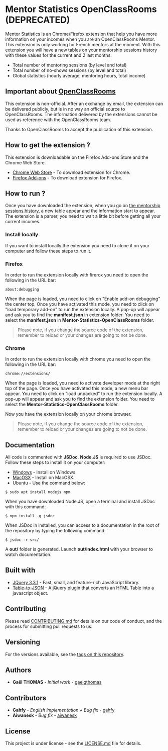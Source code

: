 # Mentor Statistics OpenClassRooms (DEPRECATED)

Mentor Statistics is an Chrome/Firefox extension that help you have more information on your incomes when you are an OpenClassRooms Mentor.
This extension is only working for French mentors at the moment.
With this extension you will have a new tables on your mentorship sessions history with these values for the current and 2 last months:

- Total number of mentoring sessions (by level and total)
- Total number of no-shows sessions (by level and total)
- Global statistics (hourly average, mentoring hours, total income)

## Important about [OpenClassRooms](https://openclassrooms.com)

This extension is non-official.
After an exchange by email, the extension can be delivered publicly, but is in no way an official source to OpenClassRooms.
The information delivered by the extensions cannot be used as reference with the OpenClassRooms team.

Thanks to OpenClassRooms to accept the publication of this extension.

## How to get the extension ?

This extension is downloadable on the Firefox Add-ons Store and the Chrome Web Store.

- [Chrome Web Store](https://chrome.google.com/webstore/detail/mentor-statistics-opencla/ojihaopldjoohbbpidenkbnahhapfdjd) - To download extension for Chrome.
- [Firefox Add-ons](https://github.com/gael-thomas/Mentor-Statistics-OpenClassRooms/releases) - To download extension for Firefox.

## How to run ?

Once you have downloaded the extension, when you go on [the mentorship sessions history](https://openclassrooms.com/fr/mentorship/dashboard/mentorship-sessions-history), a new table appear and the information start to appear.
The extension is a parser, you need to wait a little bit before getting all your current incomes.

### Install locally

If you want to install locally the extension you need to clone it on your computer and follow these steps to run it.

### Firefox

In order to run the extension locally with firerox you need to open the following in the URL bar:

```
about:debugging
```

When the page is loaded, you need to click on "Enable add-on debugging" the center top.
Once you have activated this mode, you need to click on "load temporary add-on" to run the extension locally.
A pop-up will appear and ask you to find the **manifest.json** in extension folder.
You need to select the **manifest.json** in **Mentor-Statistics-OpenClassRooms** folder.

> Please note, if you change the source code of the extension, remember to reload or your changes are going to not be done.

### Chrome

In order to run the extension locally with chrome you need to open the following in the URL bar:

```
chrome://extensions/
```

When the page is loaded, you need to activate developer mode at the right top of the page.
Once you have activated this mode, a new menu bar appear.
You need to click on "load unpacked" to run the extension locally.
A pop-up will appear and ask you to find the extension folder.
You need to select the **Mentor-Statistics-OpenClassRooms** folder.

Now you have the extension locally on your chrome browser.

> Please note, if you change the source code of the extension, remember to reload or your changes are going to not be done.

## Documentation

All code is commented with **JSDoc**.
**Node.JS** is required to use JSDoc. Follow these steps to install it on your computer:

- [Windows](https://nodejs.org/en/download/) - Install on Windows.
- [MacOSX](https://nodejs.org/en/download/) - Install on MacOSX.
- Ubuntu - Use the command below:

```
$ sudo apt install nodejs npm
```

When you have downloaded Node.JS, open a terminal and install JSDoc with this command:

```
$ npm install -g jsdoc
```

When JSDoc in installed, you can access to a documentation in the root of the repository by typing the following command:

```
$ jsdoc -r src/
```

A **out/** folder is generated. Launch **out/index.html** with your browser to watch documentation.

## Built with

- [JQuery 3.3.1](https://jquery.com/) - Fast, small, and feature-rich JavaScript library.
- [Table-to-JSON](https://www.github.developerdan.com/table-to-json/) - A jQuery plugin that converts an HTML Table into a javascript object.

## Contributing

Please read [CONTRIBUTING.md](CONTRIBUTING.md) for details on our code of conduct, and the process for submitting pull requests to us.

## Versioning

For the versions available, see the [tags on this repository](https://github.com/gael-thomas/Mentor-Statistics-OpenClassRooms/tags).

## Authors

- **Gaël THOMAS** - _Initial work_ - [gaelgthomas](https://github.com/gaelgthomas)

## Contributors

- **Gahfy** - _English implementation + Bug fix_ - [gahfy](https://github.com/gahfy)
- **Aiwanesk** - _Bug fix_ - [aiwanesk](https://github.com/aiwanesk)

## License

This project is under license - see the [LICENSE.md](LICENSE.md) file for details.
